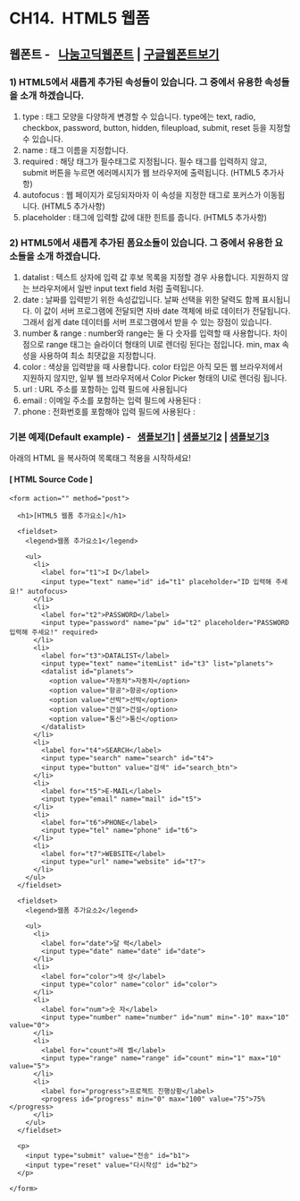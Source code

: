 # CH14.  HTML5 웹폼

##   

## 웹폰트 \-   [나눔고딕웹폰트](http://wdschools.co.kr/gate/classroom/chapter1-html5/page/src/font.zip) | [구글웹폰트보기](https://fonts.google.com/)

  

  

### 1) HTML5에서 새롭게 추가된 속성들이 있습니다. 그 중에서 유용한 속성들을 소개 하겠습니다.

  

1. type : 태그 모양을 다양하게 변경할 수 있습니다. type에는 text, radio, checkbox, password, button, hidden, fileupload, submit, reset 등을 지정할 수 있습니다.
2. name : 태그 이름을 지정합니다.
3. required : 해당 태그가 필수태그로 지정됩니다. 필수 태그를 입력하지 않고, submit 버튼을 누르면 에러메시지가 웹 브라우저에 출력됩니다. (HTML5 추가사항)
4. autofocus : 웹 페이지가 로딩되자마자 이 속성을 지정한 태그로 포커스가 이동됩니다. (HTML5 추가사항)
5. placeholder : 태그에 입력할 값에 대한 힌트를 줍니다. (HTML5 추가사항)

  

  

### 2) HTML5에서 새롭게 추가된 폼요소들이 있습니다. 그 중에서 유용한 요소들을 소개 하겠습니다.

  

1. datalist : 텍스트 상자에 입력 값 후보 목록을 지정할 경우 사용합니다. 지원하지 않는 브라우저에서 일반 input text field 처럼 출력됩니다.
2. date : 날짜를 입력받기 위한 속성값입니다. 날짜 선택을 위한 달력도 함께 표시됩니다. 이 값이 서버 프로그램에 전달되면 자바 date 객체에 바로 데이터가 전달됩니다. 그래서 쉽게 date 데이터를 서버 프로그램에서 받을 수 있는 장점이 있습니다.
3. number & range : number와 range는 둘 다 숫자를 입력할 때 사용합니다. 차이점으로 range 태그는 슬라이더 형태의 UI로 렌더링 된다는 점입니다. min, max 속성을 사용하여 최소 최댓값을 지정합니다.
4. color : 색상을 입력받을 때 사용합니다. color 타입은 아직 모든 웹 브라우저에서 지원하지 않지만, 일부 웹 브라우저에서 Color Picker 형태의 UI로 렌더링 됩니다.
5. url : URL 주소를 포함하는 입력 필드에 사용됩니다
6. email : 이메일 주소를 포함하는 입력 필드에 사용된다 :
7. phone : 전화번호를 포함해야 입력 필드에 사용된다 :

  

  

  

### 기본 예제(Default example) \-   [샘플보기1](http://wdschools.co.kr/gate/classroom/chapter1-html5/page/sample/html5-test4-1.html) | [샘플보기2](http://wdschools.co.kr/gate/classroom/chapter1-html5/page/sample/html5-test4-2.html) | [샘플보기3](http://wdschools.co.kr/gate/classroom/chapter1-html5/page/sample/html5-test4-3.html)

아래의 HTML 을 복사하여 목록태그 적용을 시작하세요!

  

#### \[ HTML Source Code \]

```
<form action="" method="post">
		
  <h1>[HTML5 웹폼 추가요소]</h1>

  <fieldset>
    <legend>웹폼 추가요소1</legend>

    <ul>
      <li>
        <label for="t1">I D</label> 
        <input type="text" name="id" id="t1" placeholder="ID 입력해 주세요!" autofocus>
      </li>
      <li>
        <label for="t2">PASSWORD</label> 
        <input type="password" name="pw" id="t2" placeholder="PASSWORD 입력해 주세요!" required>
      </li>
      <li>
        <label for="t3">DATALIST</label> 
        <input type="text" name="itemList" id="t3" list="planets">
        <datalist id="planets">
          <option value="자동차">자동차</option>
          <option value="항공">항공</option>
          <option value="선박">선박</option>
          <option value="건설">건설</option>
          <option value="통신">통신</option>
        </datalist>
      </li>
      <li>
        <label for="t4">SEARCH</label> 
        <input type="search" name="search" id="t4"> 
        <input type="button" value="검색" id="search_btn">
      </li>
      <li>
        <label for="t5">E-MAIL</label> 
        <input type="email" name="mail" id="t5">
      </li>
      <li>
        <label for="t6">PHONE</label> 
        <input type="tel" name="phone" id="t6">
      </li>
      <li>
        <label for="t7">WEBSITE</label> 
        <input type="url" name="website" id="t7">
      </li>
    </ul>
  </fieldset>

  <fieldset>
    <legend>웹폼 추가요소2</legend>

    <ul>
      <li>
        <label for="date">달 력</label> 
        <input type="date" name="date" id="date">
      </li>
      <li>
        <label for="color">색 상</label> 
        <input type="color" name="color" id="color">
      </li>
      <li>
        <label for="num">숫 자</label> 
        <input type="number" name="number" id="num" min="-10" max="10" value="0">
      </li>
      <li>
        <label for="count">레 벨</label> 
        <input type="range" name="range" id="count" min="1" max="10" value="5">
      </li>
      <li>
        <label for="progress">프로젝트 진행상황</label> 
        <progress id="progress" min="0" max="100" value="75">75%</progress>
      </li>
    </ul>
  </fieldset>

  <p>
    <input type="submit" value="전송" id="b1"> 
    <input type="reset" value="다시작성" id="b2">
  </p>

</form>
```